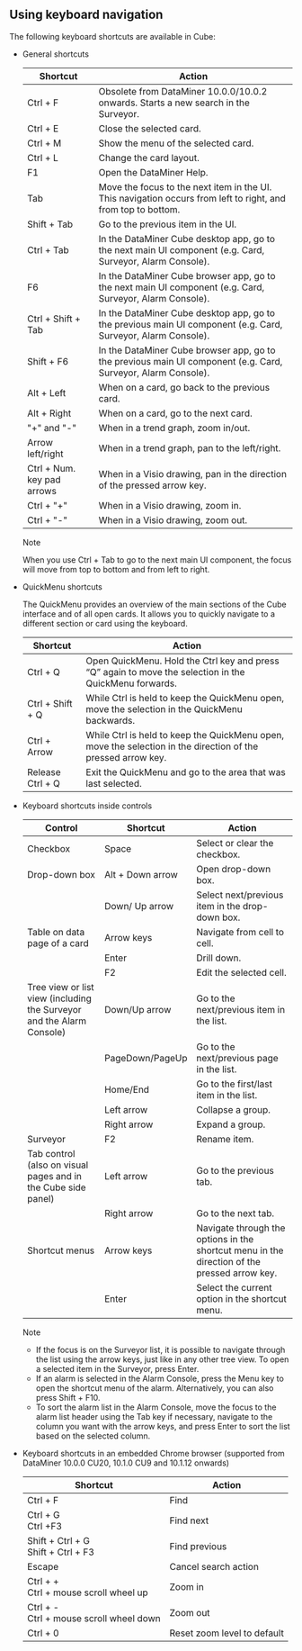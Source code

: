 ## Using keyboard navigation

The following keyboard shortcuts are available in Cube:

- General shortcuts

    | Shortcut                 | Action                                                                                                        |
    |----------------------------|---------------------------------------------------------------------------------------------------------------|
    | Ctrl + F                   | Obsolete from DataMiner 10.0.0/10.0.2 onwards. Starts a new search in the Surveyor.                           |
    | Ctrl + E                   | Close the selected card.                                                                                      |
    | Ctrl + M                   | Show the menu of the selected card.                                                                           |
    | Ctrl + L                   | Change the card layout.                                                                                       |
    | F1                         | Open the DataMiner Help.                                                                                      |
    | Tab                        | Move the focus to the next item in the UI. This navigation occurs from left to right, and from top to bottom. |
    | Shift + Tab                | Go to the previous item in the UI.                                                                            |
    | Ctrl + Tab                 | In the DataMiner Cube desktop app, go to the next main UI component (e.g. Card, Surveyor, Alarm Console).     |
    | F6                         | In the DataMiner Cube browser app, go to the next main UI component (e.g. Card, Surveyor, Alarm Console).     |
    | Ctrl + Shift + Tab         | In the DataMiner Cube desktop app, go to the previous main UI component (e.g. Card, Surveyor, Alarm Console). |
    | Shift + F6                 | In the DataMiner Cube browser app, go to the previous main UI component (e.g. Card, Surveyor, Alarm Console). |
    | Alt + Left                 | When on a card, go back to the previous card.                                                                 |
    | Alt + Right                | When on a card, go to the next card.                                                                          |
    | "+" and "-"                | When in a trend graph, zoom in/out.                                                                           |
    | Arrow left/right           | When in a trend graph, pan to the left/right.                                                                 |
    | Ctrl + Num. key pad arrows | When in a Visio drawing, pan in the direction of the pressed arrow key.                                       |
    | Ctrl + "+"                 | When in a Visio drawing, zoom in.                                                                             |
    | Ctrl + "-"                 | When in a Visio drawing, zoom out.                                                                            |

    > [!NOTE]
    > When you use Ctrl + Tab to go to the next main UI component, the focus will move from top to bottom and from left to right.

- QuickMenu shortcuts

    The QuickMenu provides an overview of the main sections of the Cube interface and of all open cards. It allows you to quickly navigate to a different section or card using the keyboard.

    | Shortcut       | Action                                                                                                       |
    |------------------|--------------------------------------------------------------------------------------------------------------|
    | Ctrl + Q         | Open QuickMenu. Hold the Ctrl key and press “Q” again to move the selection in the QuickMenu forwards.       |
    | Ctrl + Shift + Q | While Ctrl is held to keep the QuickMenu open, move the selection in the QuickMenu backwards.                |
    | Ctrl + Arrow     | While Ctrl is held to keep the QuickMenu open, move the selection in the direction of the pressed arrow key. |
    | Release Ctrl + Q | Exit the QuickMenu and go to the area that was last selected.                                                |

- Keyboard shortcuts inside controls

    | Control                                                             | Shortcut         | Action                                                                                       |
    |-----------------------------------------------------------------------|------------------|----------------------------------------------------------------------------------------------|
    | Checkbox                                                              | Space            | Select or clear the checkbox.                                                                |
    | Drop-down box                                                         | Alt + Down arrow | Open drop-down box.                                                                          |
    |                                                                       | Down/ Up arrow   | Select next/previous item in the drop-down box.                                              |
    | Table on data page of a card                                          | Arrow keys       | Navigate from cell to cell.                                                                  |
    |                                                                       | Enter            | Drill down.                                                                                  |
    |                                                                       | F2               | Edit the selected cell.                                                                      |
    | Tree view or list view (including the Surveyor and the Alarm Console) | Down/Up arrow    | Go to the next/previous item in the list.                                                    |
    |                                                                       | PageDown/PageUp  | Go to the next/previous page in the list.                                                    |
    |                                                                       | Home/End         | Go to the first/last item in the list.                                                       |
    |                                                                       | Left arrow       | Collapse a group.                                                                            |
    |                                                                       | Right arrow      | Expand a group.                                                                              |
    | Surveyor                                                              | F2               | Rename item.                                                                                 |
    | Tab control<br> (also on visual pages and in the Cube side panel)     | Left arrow       | Go to the previous tab.                                                                      |
    |                                                                       | Right arrow      | Go to the next tab.                                                                          |
    | Shortcut menus                                                        | Arrow keys       | Navigate through the options in the shortcut menu in the direction of the pressed arrow key. |
    |                                                                       | Enter            | Select the current option in the shortcut menu.                                              |

    > [!NOTE]
    > - If the focus is on the Surveyor list, it is possible to navigate through the list using the arrow keys, just like in any other tree view. To open a selected item in the Surveyor, press Enter.
    > - If an alarm is selected in the Alarm Console, press the Menu key to open the shortcut menu of the alarm. Alternatively, you can also press Shift + F10.
    > - To sort the alarm list in the Alarm Console, move the focus to the alarm list header using the Tab key if necessary, navigate to the column you want with the arrow keys, and press Enter to sort the list based on the selected column.

- Keyboard shortcuts in an embedded Chrome browser (supported from DataMiner 10.0.0 CU20, 10.1.0 CU9 and 10.1.12 onwards)

    | Shortcut                                  | Action                      |
    |---------------------------------------------|-----------------------------|
    | Ctrl + F                                    | Find                        |
    | Ctrl + G<br> Ctrl +F3                       | Find next<br>              |
    | Shift + Ctrl + G<br> Shift + Ctrl + F3      | Find previous               |
    | Escape                                      | Cancel search action        |
    | Ctrl + +<br> Ctrl + mouse scroll wheel up   | Zoom in<br>                |
    | Ctrl + -<br> Ctrl + mouse scroll wheel down | Zoom out                    |
    | Ctrl + 0                                    | Reset zoom level to default |
